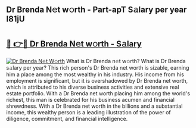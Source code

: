 ## Dr Brenda N𝚎t w𝚘rth - Part-apT S𝚊lary per year I81jU

# <h2><a href="http://gc26lf.nevu.top/?p=Dr+Brenda">🔗 👉🔴 Dr Brenda N𝚎t w𝚘rth - S𝚊lary</a></h2>

[![Dr Brenda N𝚎t W𝚘rth](https://i.imgur.com/Oavwk0R.jpeg)](http://gc26lf.nevu.top/?p=Dr+Brenda)
What is Dr Brenda n𝚎t w𝚘rth? What is Dr Brenda s𝚊lary per year?
This rich person's Dr Brenda net worth is sizable, earning him a place among the most wealthy in his industry. His income from his employment is significant, but it is overshadowed by Dr Brenda net worth, which is attributed to his diverse business activities and extensive real estate portfolio. With a Dr Brenda net worth placing him among the world's richest, this man is celebrated for his business acumen and financial shrewdness. With a Dr Brenda net worth in the billions and a substantial income, this wealthy person is a leading illustration of the power of diligence, commitment, and financial intelligence.
